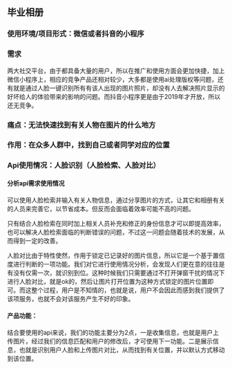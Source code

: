 
## 毕业相册

### 使用环境/项目形式：微信或者抖音的小程序

### 需求

两大社交平台，由于都具备大量的用户，所以在推广和使用方面会更加快捷，加上微信小程序上，相应的竞争产品还相对较少，大多都是使用ai处理版权等问题，还有就是通过人脸一键识别所有有该人出现的图片照片，却没有人去解决照片显示的好坏给人的体验带来的影响的问题。而抖音小程序更是由于2019年才开放，所以还无竞争。

### 痛点：无法快速找到有关人物在图片的什么地方

### 作用：在众多人群中，找到自己或者同学对应的位置

### Api使用情况：人脸识别（人脸检索、人脸对比）

#### 分析api需求使用情况
可以使用人脸检索并输入有关人物信息，通过分享图片的方式，让其它和相册有关的人员来完善它，以节省成本。但反而会面临着效率可能不高的问题。

只有结合人脸检索在同时加上相关人员补充和修正的身份信息才可以即提高效率，也可以解决人脸检索面临的判断错误的问题，不过这一问题会随着技术的发展，从而得到一定的改善。

人脸对比由于特性使然，作用于锁定已记录好的图片信息，所以它是一个基于置信度进行判断的一项功能。我们对它进行使用情况分析，会发现人们更在意的往往是有没有仅需一次，就识别到位。这种时候我们只需要通过不打开弹窗干扰的情况下进行人脸对比，就是ok的，然后让图片打开位置为这种方式锁定的图片位置即可。而这整个过程，用户是不知情的，也就是说，用户不会因此而感到我们提供了该项服务，也就不会对该服务产生不好的印象。

#### 产品功能：

结合要使用的api来说，我们的功能主要分为2点，一是收集信息，也就是用户上传图片，经过我们的信息匹配和用户的修改后，才可使用下一功能。二是展示信息，也就是识别用户人脸和上传图片对比，从而找到有关位置，并以默认方式移动到该位置。

